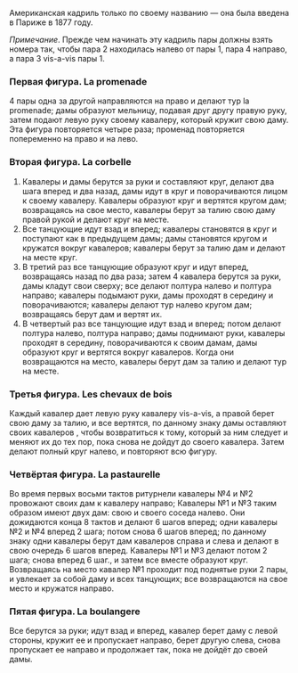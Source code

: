 Американская кадриль только по своему названию — она была введена в Париже в 1877 году.

_Примечание_. Прежде чем начинать эту кадриль пары должны взять номера так, чтобы пара 2 находилась налево от пары 1, пара 4 направо, а пара 3 vis-a-vis пары 1.

### Первая фигура. La promenade

4 пары одна за другой направляются на право и делают тур la promenade; дамы образуют мельницу, подавая друг другу правую руку, затем подают левую руку своему кавалеру, который кружит свою даму. Эта фигура повторяется четыре раза; променад повторяется попеременно на право и на лево.

### Вторая фигура. La corbelle

1. Кавалеры и дамы берутся за руки и составляют круг, делают два шага вперед и два назад, дамы идут в круг и поворачиваются лицом к своему кавалеру. Кавалеры образуют круг и вертятся кругом дам; возвращаясь на свое место, кавалеры берут за талию свою даму правой рукой и делают круг на месте.
2. Все танцующие идут взад и вперед; кавалеры становятся в круг и поступают как в предыдущем дамы; дамы становятся кругом и кружатся вокруг кавалеров; кавалеры берут за талию дам и делают на месте круг.
3. В третий раз все танцующие образуют круг и идут вперед, возвращаясь назад по два раза; затем 4 кавалера берутся за руки, дамы кладут свои сверху; все делают полтура налево и полтура направо; кавалеры подымают руки, дамы проходят в середину и поворачиваются; кавалеры делают тур налево кругом дам; возвращаясь берут дам и вертят их.
4. В четвертый раз все танцующие идут взад и вперед; потом делают полтура налево, полтура направо; дамы поднимают руки, кавалеры проходят в середину, поворачиваются к своим дамам, дамы образуют круг и вертятся вокруг кавалеров. Когда они возвращаются на место, кавалеры берут дам за талию и делают тур на месте.

### Третья фигура. Les chevaux de bois

Каждый кавалер дает левую руку кавалеру vis-a-vis, а правой берет свою даму за талию, и все вертятся, по данному знаку дамы оставляют своих кавалеров , чтобы возвратиться к тому, который за ним следует и меняют их до тех пор, пока снова не дойдут до своего кавалера. Затем делают полный круг налево, и повторяют всю фигуру.

### Четвёртая фигура. La pastaurelle

Во время первых восьми тактов ритурнели кавалеры №4 и №2 провожают своих дам к кавалеру направо; Кавалеры №1 и №3 таким образом имеют двух дам: свою и своего соседа налево. Они дожидаются конца 8 тактов и делают 6 шагов вперед; одни кавалеры №2 и №4 вперед 2 шага; потом снова 6 шагов вперед; по данному знаку одни кавалеры берут дам кавалеров справа и слева и делают в свою очередь 6 шагов вперед. Кавалеры №1 и №3 делают потом 2 шага; снова вперед 6 шаг., и затем все вместе образуют круг. Возвращаясь на место кавалер №1 проходит под поднятые руки 2 пары, и увлекает за собой даму и всех танцующих; все возвращаются на свое место и кружатся направо.

### Пятая фигура. La boulangere

Все берутся за руки; идут взад и вперед, кавалер берет даму с левой стороны, кружит ее и пропускает направо, берет другую слева, снова пропускает ее направо и продолжает так, пока не дойдёт до своей дамы.
